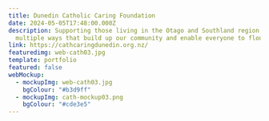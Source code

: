 ```yaml
---
title: Dunedin Catholic Caring Foundation
date: 2024-05-05T17:48:00.000Z
description: Supporting those living in the Otago and Southland region in
  multiple ways that build up our community and enable everyone to flourish
link: https://cathcaringdunedin.org.nz/
featuredimg: web-cath03.jpg
template: portfolio
featured: false
webMockup:
  - mockupImg: web-cath03.jpg
    bgColour: "#b3d9ff"
  - mockupImg: cath-mockup03.png
    bgColour: "#cde3e5"
---
```

